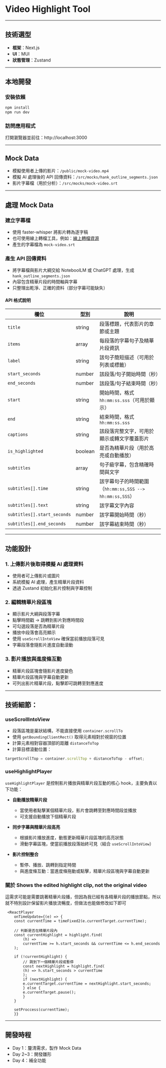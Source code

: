 # Video Highlight Tool

---

## 技術選型

- **框架**：Next.js
- **UI**：MUI
- **狀態管理**：Zustand

---

## 本地開發

### 安裝依賴

```bash
npm install
npm run dev
```

### 訪問應用程式

打開瀏覽器並前往：http://localhost:3000

---

## Mock Data

- 模擬使用者上傳的影片：`/public/mock-video.mp4`
- 模擬 AI 處理後的 API 回傳資料：`/src/mocks/hank_outline_segments.json`
- 影片字幕檔（用於分析）：`/src/mocks/mock-video.srt`

---

## 處理 Mock Data

### 建立字幕檔

- 使用 faster-whisper 將影片轉為逐字稿
- 也可使用線上轉檔工具，例如：[線上轉檔資源](https://yowlab.idv.tw/wordpress/?p=2962)
- 產生的字幕檔為 `mock-video.srt`

### 產生 API 回傳資料

- 將字幕檔與影片大綱交給 NoteboolLM 或 ChatGPT 處理，生成 `hank_outline_segments.json`
- 內容包含精華片段的時間軸與字幕
- 只整理出乾淨、正確的資料（部分字幕可能缺失）

#### API 格式說明

| 欄位                        | 型別    | 說明                                                    |
| --------------------------- | ------- | ------------------------------------------------------- |
| `title`                     | string  | 段落標題，代表影片的章節或主題                          |
| `items`                     | array   | 每段落的字幕句子及精華片段資訊                          |
| `label`                     | string  | 該句子簡短描述（可用於列表或標籤）                      |
| `start_seconds`             | number  | 該段落/句子開始時間（秒）                               |
| `end_seconds`               | number  | 該段落/句子結束時間（秒）                               |
| `start`                     | string  | 開始時間，格式 `hh:mm:ss.sss`（可用於顯示）             |
| `end`                       | string  | 結束時間，格式 `hh:mm:ss.sss`                           |
| `captions`                  | string  | 該段落完整文字，可用於顯示或轉文字覆蓋影片              |
| `is_highlighted`            | boolean | 是否為精華片段（用於高亮或自動播放）                    |
| `subtitles`                 | array   | 句子級字幕，包含精確時間與文字                          |
| `subtitles[].time`          | string  | 該字幕句子的時間範圍（`hh:mm:ss,SSS --> hh:mm:ss,SSS`） |
| `subtitles[].text`          | string  | 該字幕文字內容                                          |
| `subtitles[].start_seconds` | number  | 該字幕開始時間（秒）                                    |
| `subtitles[].end_seconds`   | number  | 該字幕結束時間（秒）                                    |

---

## 功能設計

### 1. 上傳影片後取得模擬 AI 處理資料

- 使用者可上傳影片或圖片
- 系統模擬 AI 處理，產生精華片段資料
- 透過 Zustand 初始化影片控制與字幕控制

### 2. 編輯精華片段區塊

- 顯示影片大綱與段落字幕
- 點擊時間戳 → 跳轉到影片對應時間段
- 可勾選段落是否為精華片段
- 播放中段落會高亮顯示
- 使用 `useScrollIntoView` 確保當前播放段落可見
- 字幕段落會隨影片進度自動滾動

### 3. 影片播放與進度條互動

- 精華片段區塊會隨影片進度變色
- 精華片段區塊與字幕自動更新
- 可列出影片精華片段，點擊即可跳轉至對應進度

---

## 技術細節：

### useScrollIntoView

- 段落區塊是巢狀結構，不能直接使用 `container.scrollTo`
- 使用 `getBoundingClientRect()` 取得元素相對於視窗的位置
- 計算元素相對容器頂部的距離 `distanceToTop`
- 計算目標滾動位置：

```typescript
targetScrollTop = container.scrollTop + distanceToTop - offset;
```

### useHighlightPlayer

`useHighlightPlayer` 是控制影片播放與精華片段互動的核心 hook，主要負責以下功能：

- **自動播放精華片段**
  - 當使用者點擊某個精華片段，影片會跳轉至對應時間段並播放
  - 可支援自動播放下個精華片段

- **同步字幕與精華片段高亮**
  - 根據影片播放進度，動態更新精華片段區塊的高亮狀態
  - 滑動字幕區塊，使當前播放段落始終可見（結合 `useScrollIntoView`）

- **影片控制整合**
  - 暫停、播放、跳轉到指定時間
  - 與進度條互動：當進度條拖動或點擊，精華片段區塊與字幕自動更新

### 關於 Shows the edited highlight clip, not the original video

這需求可能是需要跳著精華片段播，但因為我已經有各精華片段的播放節點，所以就不特別設計保留影片播放流暢度，但做法也能做修改如下即可

```
 <ReactPlayer
    onTimeUpdate={(e) => {
    const currentTime = timeFixed2(e.currentTarget.currentTime);

    // 判斷是否在精華片段內
    const currentHighlight = highlight.find(
        (h) =>
        currentTime >= h.start_seconds && currentTime <= h.end_seconds
    );

    if (!currentHighlight) {
        // 跳到下一個精華片段或暫停
        const nextHighlight = highlight.find(
        (h) => h.start_seconds > currentTime
        );
        if (nextHighlight) {
        e.currentTarget.currentTime = nextHighlight.start_seconds;
        } else {
        e.currentTarget.pause();
        }
    }

    setProccess(currentTime);
    }}
```

---

## 開發時程

- Day 1：釐清需求，製作 Mock Data
- Day 2~3：開發雛形
- Day 4：補全功能
